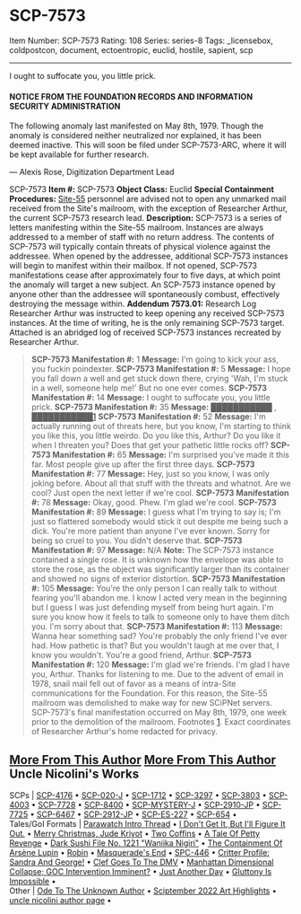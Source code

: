 # SCP-7573
Item Number: SCP-7573
Rating: 108
Series: series-8
Tags: _licensebox, coldpostcon, document, ectoentropic, euclid, hostile, sapient, scp

---

I ought to suffocate you, you little prick.
#### NOTICE FROM THE FOUNDATION RECORDS AND INFORMATION SECURITY ADMINISTRATION
  
The following anomaly last manifested on May 8th, 1979. Though the anomaly is considered neither neutralized nor explained, it has been deemed inactive. This will soon be filed under SCP-7573-ARC, where it will be kept available for further research.  

— Alexis Rose, Digitization Department Lead
  
  

SCP-7573
**Item #:** SCP-7573
**Object Class:** Euclid
**Special Containment Procedures:** [Site-55](/secure-facility-dossier-site-55) personnel are advised not to open any unmarked mail received from the Site's mailroom, with the exception of Researcher Arthur, the current SCP-7573 research lead.
**Description:** SCP-7573 is a series of letters manifesting within the Site-55 mailroom. Instances are always addressed to a member of staff with no return address. The contents of SCP-7573 will typically contain threats of physical violence against the addressee. When opened by the addressee, additional SCP-7573 instances will begin to manifest within their mailbox. If not opened, SCP-7573 manifestations cease after approximately four to five days, at which point the anomaly will target a new subject. An SCP-7573 instance opened by anyone other than the addressee will spontaneously combust, effectively destroying the message within.
**Addendum 7573.01:** Research Log
Researcher Arthur was instructed to keep opening any received SCP-7573 instances. At the time of writing, he is the only remaining SCP-7573 target. Attached is an abridged log of received SCP-7573 instances recreated by Researcher Arthur.
> **SCP-7573 Manifestation #:** 1
> **Message:** I'm going to kick your ass, you fuckin poindexter.
> **SCP-7573 Manifestation #:** 5
> **Message:** I hope you fall down a well and get stuck down there, crying 'Wah, I'm stuck in a well, someone help me!' But no one ever comes.
> **SCP-7573 Manifestation #:** 14
> **Message:** I ought to suffocate you, you little prick.
> **SCP-7573 Manifestation #:** 35
> **Message:** ███████████ , ███████████[1](javascript:;)
> **SCP-7573 Manifestation #:** 52
> **Message:** I'm actually running out of threats here, but you know, I'm starting to think you like this, you little weirdo. Do you like this, Arthur? Do you like it when I threaten you? Does that get your pathetic little rocks off?
> **SCP-7573 Manifestation #:** 65
> **Message:** I'm surprised you've made it this far. Most people give up after the first three days.
> **SCP-7573 Manifestation #:** 77
> **Message:** Hey, just so you know, I was only joking before. About all that stuff with the threats and whatnot. Are we cool? Just open the next letter if we're cool.
> **SCP-7573 Manifestation #:** 78
> **Message:** Okay, good. Phew. I'm glad we're cool.
> **SCP-7573 Manifestation #:** 89
> **Message:** I guess what I'm trying to say is; I'm just so flattered somebody would stick it out despite me being such a dick. You're more patient than anyone I've ever known. Sorry for being so cruel to you. You didn't deserve that.
> **SCP-7573 Manifestation #:** 97
> **Message:** N/A
> **Note:** The SCP-7573 instance contained a single rose. It is unknown how the envelope was able to store the rose, as the object was significantly larger than its container and showed no signs of exterior distortion.
> **SCP-7573 Manifestation #:** 105
> **Message:** You're the only person I can really talk to without fearing you'll abandon me. I know I acted very mean in the beginning but I guess I was just defending myself from being hurt again. I'm sure you know how it feels to talk to someone only to have them ditch you. I'm sorry about that.
> **SCP-7573 Manifestation #:** 113
> **Message:** Wanna hear something sad? You're probably the only friend I've ever had. How pathetic is that? But you wouldn't laugh at me over that, I know you wouldn't. You're a good friend, Arthur.
> **SCP-7573 Manifestation #:** 120
> **Message:** I'm glad we're friends. I'm glad I have you, Arthur. Thanks for listening to me.
Due to the advent of email in 1978, snail mail fell out of favor as a means of intra-Site communications for the Foundation. For this reason, the Site-55 mailroom was demolished to make way for new SCiPNet servers. SCP-7573's final manifestation occurred on May 8th, 1979, one week prior to the demolition of the mailroom.
Footnotes
[1](javascript:;). Exact coordinates of Researcher Arthur's home redacted for privacy.
  
  
  
  
  

  

[More From This Author](javascript:;)
[More From This Author](javascript:;)
Uncle Nicolini's Works  
---  
SCPs |  [SCP-4176](/scp-4176) • [SCP-020-J](/scp-020-j) • [SCP-1712](/scp-1712) • [SCP-3297](/scp-3297) • [SCP-3803](/scp-3803) • [SCP-4003](/scp-4003) • [SCP-7728](/scp-7728) • [SCP-8400](/scp-8400) • [SCP-MYSTERY-J](/scp-mystery-j) • [SCP-2910-JP](/scp-2910-jp) • [SCP-7725](/scp-7725) • [SCP-6467](/scp-6467) • [SCP-2912-JP](/scp-2912-jp) • [SCP-ES-227](/scp-es-227) • [SCP-654](/scp-654) •  
Tales/GoI Formats |  [Parawatch Intro Thread](/parawatch-intro-thread) • [I Don't Get It, But I'll Figure It Out.](/coming-out-to-the-woods) • [Merry Christmas, Jude Kriyot](/merry-christmas-jude-kriyot) • [Two Coffins](/two-coffins) • [A Tale Of Petty Revenge](/a-tale-about-petty-revenge) • [Dark Sushi File No. 1221 "Waniika Nigiri"](/dark-sushi-file-no-1221) • [The Containment Of Arsène Lupin](/the-containment-of-arsene-lupin) • [Robin](/robin) • [Masquerade's End](/piercing-the-veil) • [SPC-446](/spc-446) • [Critter Profile: Sandra And George!](/critter-profile-sandra-and-george) • [Clef Goes To The DMV](/clef-goes-to-the-dmv) • [Manhattan Dimensional Collapse; GOC Intervention Imminent?](/koigarezaki-news-911-1998-ver) • [Just Another Day](/just-another-day) • [Gluttony Is Impossible](/gluttony-is-impossible) •  
Other |  [Ode To The Unknown Author](/ode-to-the-unknown-author) • [Sciptember 2022 Art Highlights](/sciptember-2022-art) • [uncle nicolini author page](/uncle-nicolini-author-page) •